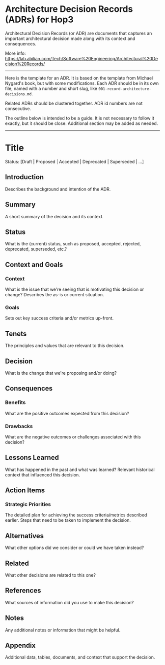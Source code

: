 # Architecture Decision Records (ADRs) for Hop3

Architectural Decision Records (or ADR) are documents that captures an important architectural decision made along with its context and consequences.

More info: https://lab.abilian.com/Tech/Software%20Engineering/Architectural%20Decision%20Records/

---

Here is the template for an ADR. It is based on the template from Michael Nygard's book, but with some modifications. Each ADR should be in its own file, named with a number and short slug, like `001-record-architecture-decisions.md`.

Related ADRs should be clustered together. ADR id numbers are not consecutive.

The outline below is intended to be a guide. It is not necessary to follow it exactly, but it should be close. Additional section may be added as needed.

---

# Title

Status: [Draft | Proposed | Accepted | Deprecated | Superseded | ...]

## Introduction

Describes the background and intention of the ADR.

## Summary

A short summary of the decision and its context.

## Status

What is the (current) status, such as proposed, accepted, rejected, deprecated, superseded, etc.?

## Context and Goals

### Context

What is the issue that we're seeing that is motivating this decision or change? Describes the as-is or current situation.

### Goals

Sets out key success criteria and/or metrics up-front.

## Tenets

The principles and values that are relevant to this decision.

## Decision

What is the change that we're proposing and/or doing?

## Consequences

### Benefits

What are the positive outcomes expected from this decision?

### Drawbacks

What are the negative outcomes or challenges associated with this decision?

## Lessons Learned

What has happened in the past and what was learned? Relevant historical context that influenced this decision.

## Action Items

### Strategic Priorities

The detailed plan for achieving the success criteria/metrics described earlier. Steps that need to be taken to implement the decision.

## Alternatives

What other options did we consider or could we have taken instead?

## Related

What other decisions are related to this one?

## References

What sources of information did you use to make this decision?

## Notes

Any additional notes or information that might be helpful.

## Appendix

Additional data, tables, documents, and context that support the decision.
